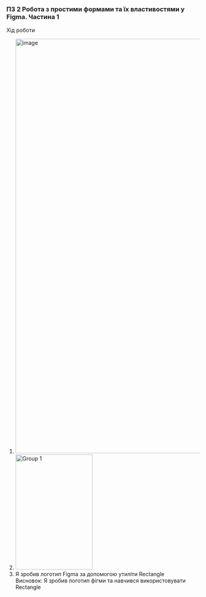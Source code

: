 ### ПЗ 2 Робота з простими формами та їх властивостями у Figma. Частина 1
Хід роботи
1) <img width="969" height="1080" alt="image" src="https://github.com/user-attachments/assets/3742cd2c-d0e9-4197-9c56-74bade6e0619" />
2) <img width="201" height="300" alt="Group 1" src="https://github.com/user-attachments/assets/dda14e63-9cb6-48aa-96c2-69cd93f98f4b" />
3) Я зробив логотип Figma за допомогою утиліти Rectangle  
Висновок: Я зробив логотип фігми та навчився використовувати Rectangle
